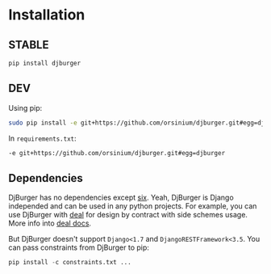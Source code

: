 # Installation

## STABLE

```bash
pip install djburger
```

## DEV

Using pip:

```bash
sudo pip install -e git+https://github.com/orsinium/djburger.git#egg=djburger
```

In `requirements.txt`:

```bash
-e git+https://github.com/orsinium/djburger.git#egg=djburger
```

## Dependencies

DjBurger has no dependencies except [six](https://github.com/benjaminp/six). Yeah, DjBurger is Django independed and can be used in any python projects. For example, you can use DjBurger with [deal](https://github.com/orsinium/deal) for design by contract with side schemes usage. More info into [deal docs](https://github.com/orsinium/deal#validators).

But DjBurger doesn't support `Django<1.7` and `DjangoRESTFramework<3.5`. You can pass constraints from DjBurger to pip:

```python
pip install -c constraints.txt ...
```

